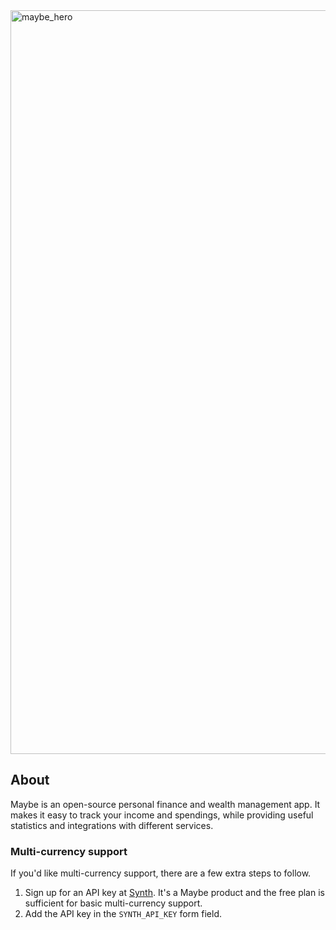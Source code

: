 <img width="1190" alt="maybe_hero" src="https://github.com/user-attachments/assets/13fc5ef4-ce0f-4073-a163-9dbc3eb4c8e5" />

## About

Maybe is an open-source personal finance and wealth management app. It makes it easy to track your income and spendings, while providing useful statistics and integrations with different services.

### Multi-currency support

If you'd like multi-currency support, there are a few extra steps to follow.

1. Sign up for an API key at [Synth](https://synthfinance.com). It's a Maybe
   product and the free plan is sufficient for basic multi-currency support.
2. Add the API key in the `SYNTH_API_KEY` form field.
